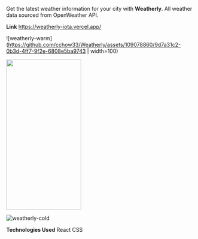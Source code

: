 Get the latest weather information for your city with **Weatherly**. All weather data sourced from OpenWeather API.

**Link**
https://weatherly-iota.vercel.app/

![weatherly-warm](https://github.com/cchow33/Weatherly/assets/109078860/9d7a31c2-0b3d-4ff7-9f2e-6808e5ba9743 | width=100)

<img src="https://github-production-user-asset-6210df.s3.amazonaws.com/109078860/240548742-9d7a31c2-0b3d-4ff7-9f2e-6808e5ba9743.png" width="200" height="400"/>

![weatherly-cold](https://github.com/cchow33/Weatherly/assets/109078860/6b59eeb0-c67b-427d-8e35-d9fa22cd9c28)

**Technologies Used**
React
CSS




